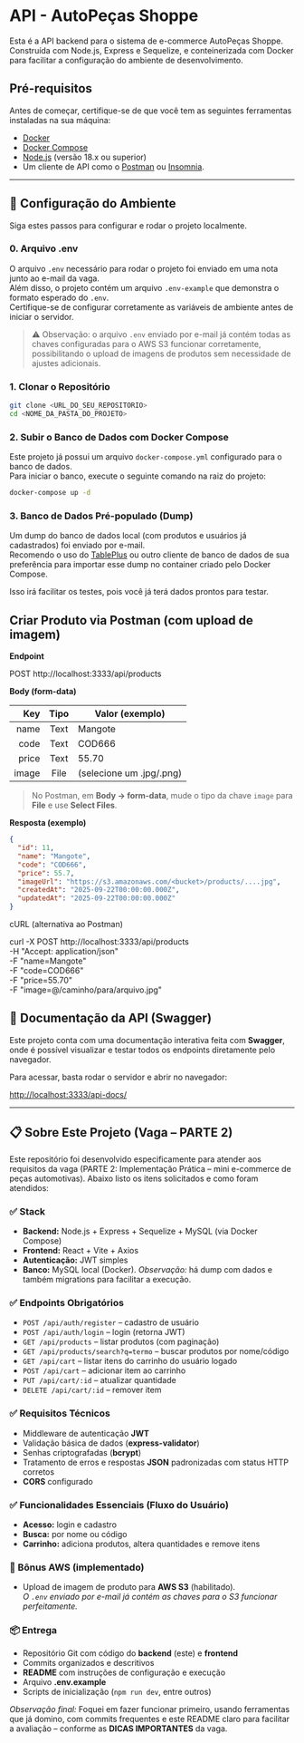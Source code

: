 # API - AutoPeças Shoppe

Esta é a API backend para o sistema de e-commerce AutoPeças Shoppe. Construída com Node.js, Express e Sequelize, e conteinerizada com Docker para facilitar a configuração do ambiente de desenvolvimento.

## Pré-requisitos

Antes de começar, certifique-se de que você tem as seguintes ferramentas instaladas na sua máquina:
* [Docker](https://www.docker.com/products/docker-desktop/)
* [Docker Compose](https://docs.docker.com/compose/install/)
* [Node.js](https://nodejs.org/en/) (versão 18.x ou superior)
* Um cliente de API como o [Postman](https://www.postman.com/) ou [Insomnia](https://insomnia.rest/).

---

## 🚀 Configuração do Ambiente

Siga estes passos para configurar e rodar o projeto localmente.

### 0. Arquivo .env

O arquivo `.env` necessário para rodar o projeto foi enviado em uma nota junto ao e-mail da vaga.  
Além disso, o projeto contém um arquivo `.env-example` que demonstra o formato esperado do `.env`.  
Certifique-se de configurar corretamente as variáveis de ambiente antes de iniciar o servidor.

> ⚠️ Observação: o arquivo `.env` enviado por e-mail já contém todas as chaves configuradas para o AWS S3 funcionar corretamente, possibilitando o upload de imagens de produtos sem necessidade de ajustes adicionais.

### 1. Clonar o Repositório
```bash
git clone <URL_DO_SEU_REPOSITORIO>
cd <NOME_DA_PASTA_DO_PROJETO>
```

### 2. Subir o Banco de Dados com Docker Compose

Este projeto já possui um arquivo `docker-compose.yml` configurado para o banco de dados.  
Para iniciar o banco, execute o seguinte comando na raiz do projeto:

```bash
docker-compose up -d
```

### 3. Banco de Dados Pré-populado (Dump)

Um dump do banco de dados local (com produtos e usuários já cadastrados) foi enviado por e-mail.  
Recomendo o uso do [TablePlus](https://tableplus.com/) ou outro cliente de banco de dados de sua preferência para importar esse dump no container criado pelo Docker Compose.

Isso irá facilitar os testes, pois você já terá dados prontos para testar.


## Criar Produto via Postman (com upload de imagem)

**Endpoint**

POST http://localhost:3333/api/products

**Body (form-data)**


| Key   | Tipo | Valor (exemplo)        |
|------:|:----:|-------------------------|
| name  | Text | Mangote                 |
| code  | Text | COD666                  |
| price | Text | 55.70                   |
| image | File | (selecione um .jpg/.png)|

> No Postman, em **Body → form-data**, mude o tipo da chave `image` para **File** e use **Select Files**.

**Resposta (exemplo)**
```json
{
  "id": 11,
  "name": "Mangote",
  "code": "COD666",
  "price": 55.7,
  "imageUrl": "https://s3.amazonaws.com/<bucket>/products/....jpg",
  "createdAt": "2025-09-22T00:00:00.000Z",
  "updatedAt": "2025-09-22T00:00:00.000Z"
}
```
cURL (alternativa ao Postman)

curl -X POST http://localhost:3333/api/products \
-H "Accept: application/json" \
-F "name=Mangote" \
-F "code=COD666" \
-F "price=55.70" \
-F "image=@/caminho/para/arquivo.jpg"

## 📖 Documentação da API (Swagger)

Este projeto conta com uma documentação interativa feita com **Swagger**, onde é possível visualizar e testar todos os endpoints diretamente pelo navegador.

Para acessar, basta rodar o servidor e abrir no navegador:

[http://localhost:3333/api-docs/](http://localhost:3333/api-docs/)

---

## 📋 Sobre Este Projeto (Vaga – PARTE 2)

Este repositório foi desenvolvido especificamente para atender aos requisitos da vaga (PARTE 2: Implementação Prática – mini e-commerce de peças automotivas). Abaixo listo os itens solicitados e como foram atendidos:

### ✅ Stack
- **Backend:** Node.js + Express + Sequelize + MySQL (via Docker Compose)
- **Frontend:** React + Vite + Axios
- **Autenticação:** JWT simples
- **Banco:** MySQL local (Docker). *Observação:* há dump com dados e também migrations para facilitar a execução.

### ✅ Endpoints Obrigatórios
- `POST /api/auth/register` – cadastro de usuário
- `POST /api/auth/login` – login (retorna JWT)
- `GET /api/products` – listar produtos (com paginação)
- `GET /api/products/search?q=termo` – buscar produtos por nome/código
- `GET /api/cart` – listar itens do carrinho do usuário logado
- `POST /api/cart` – adicionar item ao carrinho
- `PUT /api/cart/:id` – atualizar quantidade
- `DELETE /api/cart/:id` – remover item

### ✅ Requisitos Técnicos
- Middleware de autenticação **JWT**
- Validação básica de dados (**express-validator**)
- Senhas criptografadas (**bcrypt**)
- Tratamento de erros e respostas **JSON** padronizadas com status HTTP corretos
- **CORS** configurado

### ✅ Funcionalidades Essenciais (Fluxo do Usuário)
- **Acesso:** login e cadastro
- **Busca:** por nome ou código
- **Carrinho:** adiciona produtos, altera quantidades e remove itens

### 🎯 Bônus AWS (implementado)
- Upload de imagem de produto para **AWS S3** (habilitado).  
  *O `.env` enviado por e-mail já contém as chaves para o S3 funcionar perfeitamente.*

### 📦 Entrega
- Repositório Git com código do **backend** (este) e **frontend**
- Commits organizados e descritivos
- **README** com instruções de configuração e execução
- Arquivo **.env.example**
- Scripts de inicialização (`npm run dev`, entre outros)

*Observação final:* Foquei em fazer funcionar primeiro, usando ferramentas que já domino, com commits frequentes e este README claro para facilitar a avaliação – conforme as **DICAS IMPORTANTES** da vaga.

